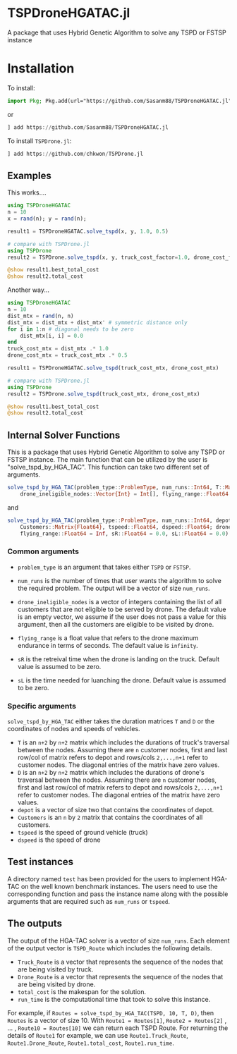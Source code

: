 # TSPDroneHGATAC.jl


A package that uses Hybrid Genetic Algorithm to solve any TSPD or FSTSP instance

# Installation

To install:
```julia
import Pkg; Pkg.add(url="https://github.com/Sasanm88/TSPDroneHGATAC.jl")
```
or
```julia
] add https://github.com/Sasanm88/TSPDroneHGATAC.jl
```


To install `TSPDrone.jl`:
```julia
] add https://github.com/chkwon/TSPDrone.jl
```


## Examples 

This works....
```julia
using TSPDroneHGATAC
n = 10 
x = rand(n); y = rand(n);

result1 = TSPDroneHGATAC.solve_tspd(x, y, 1.0, 0.5)

# compare with TSPDrone.jl
using TSPDrone
result2 = TSPDrone.solve_tspd(x, y, truck_cost_factor=1.0, drone_cost_factor=0.5)

@show result1.best_total_cost
@show result2.total_cost
```

Another way...
```julia
using TSPDroneHGATAC
n = 10 
dist_mtx = rand(n, n)
dist_mtx = dist_mtx + dist_mtx' # symmetric distance only
for i in 1:n # diagonal needs to be zero
    dist_mtx[i, i] = 0.0
end
truck_cost_mtx = dist_mtx .* 1.0
drone_cost_mtx = truck_cost_mtx .* 0.5 

result1 = TSPDroneHGATAC.solve_tspd(truck_cost_mtx, drone_cost_mtx)

# compare with TSPDrone.jl
using TSPDrone
result2 = TSPDrone.solve_tspd(truck_cost_mtx, drone_cost_mtx)

@show result1.best_total_cost
@show result2.total_cost
```


## Internal Solver Functions

This is a package that uses Hybrid Genetic Algorithm to solve any TSPD or FSTSP instance. 
The main function that can be utilized by the user is "solve_tspd_by_HGA_TAC". 
This function can take two different set of arguments. 

```julia
solve_tspd_by_HGA_TAC(problem_type::ProblemType, num_runs::Int64, T::Matrix{Float64}, D::Matrix{Float64};
    drone_ineligible_nodes::Vector{Int} = Int[], flying_range::Float64 = Inf, sR::Float64 = 0.0, sL::Float64 = 0.0)
```

and

```julia
solve_tspd_by_HGA_TAC(problem_type::ProblemType, num_runs::Int64, depot::Vector{Float64}, 
    Customers::Matrix{Float64}, tspeed::Float64, dspeed::Float64; drone_ineligible_nodes::Vector{Int} = Int[],
    flying_range::Float64 = Inf, sR::Float64 = 0.0, sL::Float64 = 0.0)
```    
### Common arguments
* `problem_type` is an argument that takes either `TSPD` or `FSTSP`. 
* `num_runs` is the number of times that user wants the algorithm to solve the required problem. The output will be a vector of size `num_runs`. 

* `drone_ineligible_nodes` is a vector of integers containing the list of all customers that are not eligible to be served by drone. The default value is an empty vector, we assume if the user does not pass a value for this argument, then all the customers are eligible to be visited by drone. 

* `flying_range` is a float value that refers to the drone maximum endurance in terms of seconds. The default value is `infinity`. 
* `sR` is the retreival time when the drone is landing on the truck. Default value is assumed to be zero. 
* `sL` is the time needed for luanching the drone. Default value is assumed to be zero. 

### Specific arguments
`solve_tspd_by_HGA_TAC` either takes the duration matrices `T` and `D` or the coordinates of nodes and speeds of vehicles. 
* `T` is an `n+2` by `n+2` matrix which includes the durations of truck's traversal between the nodes. Assuming there are `n` customer nodes, first and last row/col of matrix refers to depot and rows/cols `2,...,n+1` refer to customer nodes. The diagonal entries of the matrix have zero values.
* `D` is an `n+2` by `n+2` matrix which includes the durations of drone's traversal between the nodes. Assuming there are `n` customer nodes, first and last row/col of matrix refers to depot and rows/cols `2,...,n+1` refer to customer nodes. The diagonal entries of the matrix have zero values.
* `depot` is a vector of size two that contains the coordinates of depot. 
* `Customers` is an `n` by `2` matrix that contains the coordinates of all customers. 
* `tspeed` is the speed of ground vehicle (truck) 
* `dspeed` is the speed of drone

## Test instances
A directory named `test` has been provided for the users to implement HGA-TAC on the well known benchmark instances. 
The users need to use the corresponding function and pass the instance name along with the possible arguments that are required such as `num_runs` or `tspeed`. 

## The outputs
The output of the HGA-TAC solver is a vector of size `num_runs`. 
Each element of the output vector is `TSPD_Route` which includes the following details. 
* `Truck_Route` is a vector that represents the sequence of the nodes that are being visited by truck. 
* `Drone_Route` is a vector that represents the sequence of the nodes that are being visited by drone. 
* `total_cost` is the makespan for the solution. 
* `run_time` is the computational time that took to solve this instance. 

For example, if `Routes = solve_tspd_by_HGA_TAC(TSPD, 10, T, D)`, then `Routes` is a vector of size 10. 
With `Route1 = Routes[1]`, `Route2 = Routes[2]` , ... , `Route10 = Routes[10]` we can return each TSPD Route. 
For returning the details of `Route1` for example, we can use `Route1.Truck_Route`, `Route1.Drone_Route`, `Route1.total_cost`, `Route1.run_time`. 